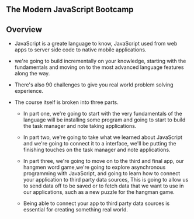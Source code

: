 ## The Modern JavaScript Bootcamp

## Overview

- JavaScript is a greate language to know, JavaScript used from web apps to server side code to native mobile applications.

- we're going to build incrementally on your knowledge, starting with the fundamentals and moving on to the most advanced language features along the way.

- There's also 90 challenges to give you real world problem solving experience.

- The course itself is broken into three parts.

	- In part one, we're going to start with the very fundamentals of the language will be installing some program and going to start to build the task manager and note taking applications.

	- In part two, we're going to take what we learned about JavaScript and we're going to connect it to a interface, we'll be putting the finishing touches on the task manager and note applications.

	- In part three, we're going to move on to the third and final app, our hangmen word game,we're going to explore asynchronous programming with JavaScript, and going to learn how to connect your application to third party data sources, This is going to allow us to send data off to be saved or to fetch data that we want to use in our applications, such as a new puzzle for the hangman game.

	- Being able to connect your app to third party data sources is essential for creating something real world.
